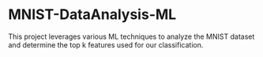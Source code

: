 # MNIST-DataAnalysis-ML
This project leverages various ML techniques to analyze the MNIST dataset and determine the top k features used for our classification.
